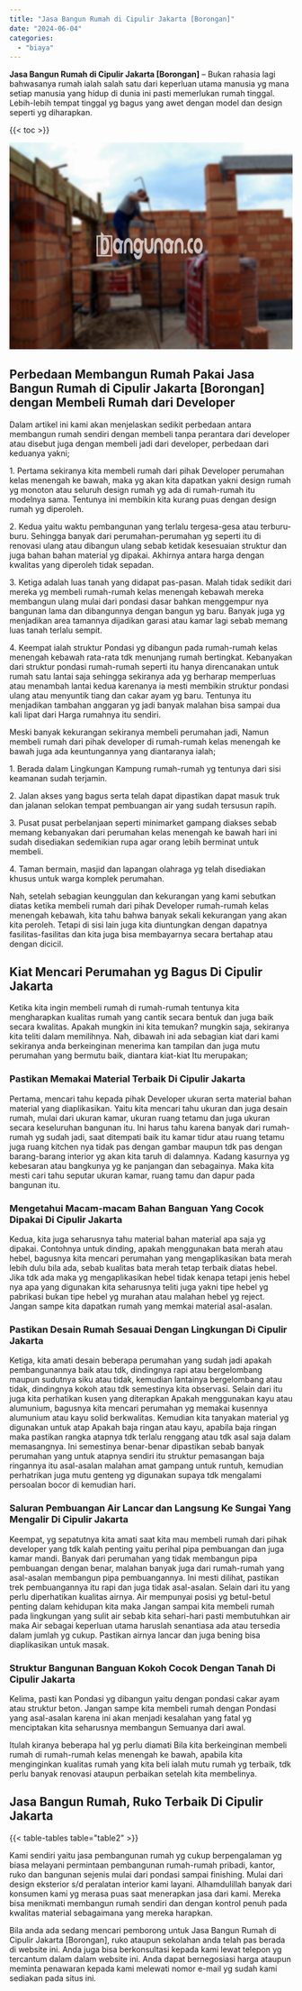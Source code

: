 ```yaml
---
title: "Jasa Bangun Rumah di Cipulir Jakarta [Borongan]"
date: "2024-06-04"
categories: 
  - "biaya"
---
```


**Jasa Bangun Rumah di Cipulir Jakarta \[Borongan\]** – Bukan rahasia lagi bahwasanya rumah ialah salah satu dari keperluan utama manusia yg mana setiap manusia yang hidup di dunia ini pasti memerlukan rumah tinggal. Lebih-lebih tempat tinggal yg bagus yang awet dengan model dan design seperti yg diharapkan.

{{< toc >}}

![Jasa Bangun Rumah di Cipulir Jakarta [Borongan]](/images/borong-bangunan-32.png)

## Perbedaan Membangun Rumah Pakai Jasa Bangun Rumah di Cipulir Jakarta \[Borongan\] dengan Membeli Rumah dari Developer

Dalam artikel ini kami akan menjelaskan sedikit perbedaan antara membangun rumah sendiri dengan membeli tanpa perantara dari developer atau disebut juga dengan membeli jadi dari developer, perbedaan dari keduanya yakni;

1\. Pertama sekiranya kita membeli rumah dari pihak Developer perumahan kelas menengah ke bawah, maka yg akan kita dapatkan yakni design rumah yg monoton atau seluruh design rumah yg ada di rumah-rumah itu modelnya sama. Tentunya ini membikin kita kurang puas dengan design rumah yg diperoleh.

2\. Kedua yaitu waktu pembangunan yang terlalu tergesa-gesa atau terburu-buru. Sehingga banyak dari perumahan-perumahan yg seperti itu di renovasi ulang atau dibangun ulang sebab ketidak kesesuaian struktur dan juga bahan bahan material yg dipakai. Akhirnya antara harga dengan kwalitas yang diperoleh tidak sepadan.

3\. Ketiga adalah luas tanah yang didapat pas-pasan. Malah tidak sedikit dari mereka yg membeli rumah-rumah kelas menengah kebawah mereka membangun ulang mulai dari pondasi dasar bahkan menggempur nya bangunan lama dan dibangunnya dengan bangun yg baru. Banyak juga yg menjadikan area tamannya dijadikan garasi atau kamar lagi sebab memang luas tanah terlalu sempit.

4\. Keempat ialah struktur Pondasi yg dibangun pada rumah-rumah kelas menengah kebawah rata-rata tdk menunjang rumah bertingkat. Kebanyakan dari struktur pondasi rumah-rumah seperti itu hanya direncanakan untuk rumah satu lantai saja sehingga sekiranya ada yg berharap memperluas atau menambah lantai kedua karenanya ia mesti membikin struktur pondasi ulang atau menyuntik tiang dan cakar ayam yg baru. Tentunya itu menjadikan tambahan anggaran yg jadi banyak malahan bisa sampai dua kali lipat dari Harga rumahnya itu sendiri.

Meski banyak kekurangan sekiranya membeli perumahan jadi, Namun membeli rumah dari pihak developer di rumah-rumah kelas menengah ke bawah juga ada keuntungannya yang diantaranya ialah;

1\. Berada dalam Lingkungan Kampung rumah-rumah yg tentunya dari sisi keamanan sudah terjamin.

2\. Jalan akses yang bagus serta telah dapat dipastikan dapat masuk truk dan jalanan selokan tempat pembuangan air yang sudah tersusun rapih.

3\. Pusat pusat perbelanjaan seperti minimarket gampang diakses sebab memang kebanyakan dari perumahan kelas menengah ke bawah hari ini sudah disediakan sedemikian rupa agar orang lebih berminat untuk membeli.

4\. Taman bermain, masjid dan lapangan olahraga yg telah disediakan khusus untuk warga komplek perumahan.

Nah, setelah sebagian keunggulan dan kekurangan yang kami sebutkan diatas ketika membeli rumah dari pihak Developer rumah-rumah kelas menengah kebawah, kita tahu bahwa banyak sekali kekurangan yang akan kita peroleh. Tetapi di sisi lain juga kita diuntungkan dengan dapatnya fasilitas-fasilitas dan kita juga bisa membayarnya secara bertahap atau dengan dicicil.

## Kiat Mencari Perumahan yg Bagus Di Cipulir Jakarta

Ketika kita ingin membeli rumah di rumah-rumah tentunya kita mengharapkan kualitas rumah yang cantik secara bentuk dan juga baik secara kwalitas. Apakah mungkin ini kita temukan? mungkin saja, sekiranya kita teliti dalam memilihnya. Nah, dibawah ini ada sebagian kiat dari kami sekiranya anda berkeinginan menerima kan tampilan dan juga mutu perumahan yang bermutu baik, diantara kiat-kiat Itu merupakan;

### Pastikan Memakai Material Terbaik Di Cipulir Jakarta

Pertama, mencari tahu kepada pihak Developer ukuran serta material bahan material yang diaplikasikan. Yaitu kita mencari tahu ukuran dan juga desain rumah, mulai dari ukuran kamar, ukuran ruang tetamu dan juga ukuran secara keseluruhan bangunan itu. Ini harus tahu karena banyak dari rumah-rumah yg sudah jadi, saat ditempati baik itu kamar tidur atau ruang tetamu juga ruang kitchen nya tidak pas dengan gambar maupun tdk pas dengan barang-barang interior yg akan kita taruh di dalamnya. Kadang kasurnya yg kebesaran atau bangkunya yg ke panjangan dan sebagainya. Maka kita mesti cari tahu seputar ukuran kamar, ruang tamu dan dapur pada bangunan itu.

### Mengetahui Macam-macam Bahan Banguan Yang Cocok Dipakai Di Cipulir Jakarta

Kedua, kita juga seharusnya tahu material bahan material apa saja yg dipakai. Contohnya untuk dinding, apakah menggunakan bata merah atau hebel, bagusnya kita mencari perumahan yang mengaplikasikan bata merah lebih dulu bila ada, sebab kualitas bata merah tetap terbaik diatas hebel. Jika tdk ada maka yg mengaplikasikan hebel tidak kenapa tetapi jenis hebel nya apa yang digunakan kita seharusnya teliti juga yakni tipe hebel yg pabrikasi bukan tipe hebel yg murahan atau malahan hebel yg reject. Jangan sampe kita dapatkan rumah yang memkai material asal-asalan.

### Pastikan Desain Rumah Sesauai Dengan Lingkungan Di Cipulir Jakarta

Ketiga, kita amati desain beberapa perumahan yang sudah jadi apakah pembangunannya baik atau tdk, dindingnya rapi atau bergelombang maupun sudutnya siku atau tidak, kemudian lantainya bergelombang atau tidak, dindingnya kokoh atau tdk semestinya kita observasi. Selain dari itu juga kita perhatikan kusen yang diterapkan Apakah menggunakan kayu atau alumunium, bagusnya kita mencari perumahan yg memakai kusennya alumunium atau kayu solid berkwalitas. Kemudian kita tanyakan material yg digunakan untuk atap Apakah baja ringan atau kayu, apabila baja ringan maka pastikan rangka atapnya tdk terlalu renggang atau tdk asal saja dalam memasangnya. Ini semestinya benar-benar dipastikan sebab banyak perumahan yang untuk atapnya sendiri itu struktur pemasangan baja ringannya itu asal-asalan malahan amat gampang untuk runtuh, kemudian perhatrikan juga mutu genteng yg digunakan supaya tdk mengalami persoalan bocor di kemudian hari.

### Saluran Pembuangan Air Lancar dan Langsung Ke Sungai Yang Mengalir Di Cipulir Jakarta

Keempat, yg sepatutnya kita amati saat kita mau membeli rumah dari pihak developer yang tdk kalah penting yaitu perihal pipa pembuangan dan juga kamar mandi. Banyak dari perumahan yang tidak membangun pipa pembuangan dengan benar, malahan banyak juga dari rumah-rumah yang asal-asalan membangun pipa pembuangannya. Ini mesti dilihat, pastikan trek pembuangannya itu rapi dan juga tidak asal-asalan. Selain dari itu yang perlu diperhatikan kualitas airnya. Air mempunyai posisi yg betul-betul penting dalam kehidupan kita maka Jangan sampai kita membeli rumah pada lingkungan yang sulit air sebab kita sehari-hari pasti membutuhkan air maka Air sebagai keperluan utama haruslah senantiasa ada atau tersedia dalam jumlah yg cukup. Pastikan airnya lancar dan juga bening bisa diaplikasikan untuk masak.

### Struktur Bangunan Banguan Kokoh Cocok Dengan Tanah Di Cipulir Jakarta

Kelima, pasti kan Pondasi yg dibangun yaitu dengan pondasi cakar ayam atau struktur beton. Jangan sampe kita membeli rumah dengan Pondasi yang asal-asalan karena ini akan menjadi kesalahan yang fatal yg menciptakan kita seharusnya membangun Semuanya dari awal.

Itulah kiranya beberapa hal yg perlu diamati Bila kita berkeinginan membeli rumah di rumah-rumah kelas menengah ke bawah, apabila kita menginginkan kualitas rumah yang kita beli ialah mutu rumah yg terbaik, tdk perlu banyak renovasi ataupun perbaikan setelah kita membelinya.

## Jasa Bangun Rumah, Ruko Terbaik Di Cipulir Jakarta

{{< table-tables table="table2" >}}

Kami sendiri yaitu jasa pembangunan rumah yg cukup berpengalaman yg biasa melayani permintaan pembangunan rumah-rumah pribadi, kantor, ruko dan bangunan sejenis mulai dari pondasi sampai finishing. Mulai dari design eksterior s/d peralatan interior kami layani. Alhamdulillah banyak dari konsumen kami yg merasa puas saat menerapkan jasa dari kami. Mereka bisa menikmati membangun rumah sendiri dan dengan kontrol penuh pada kwalitas material sebagaimana yang mereka harapkan.

Bila anda ada sedang mencari pemborong untuk Jasa Bangun Rumah di Cipulir Jakarta \[Borongan\], ruko ataupun sekolahan anda telah pas berada di website ini. Anda juga bisa berkonsultasi kepada kami lewat telepon yg tercantum dalam dalam website ini. Anda dapat bernegosiasi harga ataupun meminta penawaran kepada kami melewati nomor e-mail yg sudah kami sediakan pada situs ini.
